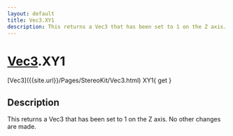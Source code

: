```yaml
---
layout: default
title: Vec3.XY1
description: This returns a Vec3 that has been set to 1 on the Z axis. No other changes are made.
---
```

# [Vec3]({{site.url}}/Pages/StereoKit/Vec3.html).XY1

<div class='signature' markdown='1'>
[Vec3]({{site.url}}/Pages/StereoKit/Vec3.html) XY1{ get }
</div>

## Description
This returns a Vec3 that has been set to 1 on the
Z axis. No other changes are made.

